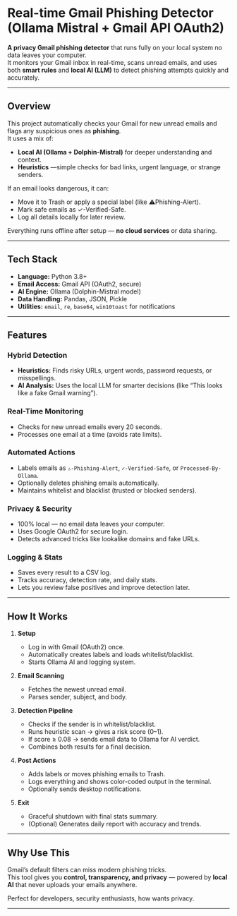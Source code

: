 # Real-time Gmail Phishing Detector (Ollama Mistral + Gmail API OAuth2)

**A privacy Gmail phishing detector** that runs fully on your local system  no data leaves your computer.  
It monitors your Gmail inbox in real-time, scans unread emails, and uses both **smart rules** and **local AI (LLM)** to detect phishing attempts quickly and accurately.

---

##  Overview

This project automatically checks your Gmail for new unread emails and flags any suspicious ones as **phishing**.  
It uses a mix of:

- **Local AI (Ollama + Dolphin-Mistral)**  for deeper understanding and context.
- **Heuristics** —simple checks for bad links, urgent language, or strange senders.

If an email looks dangerous, it can:
- Move it to Trash or apply a special label (like ⚠️Phishing-Alert).  
- Mark safe emails as ✓-Verified-Safe.  
- Log all details locally for later review.

Everything runs offline after setup — **no cloud services** or data sharing.

---

## Tech Stack

- **Language:** Python 3.8+
- **Email Access:** Gmail API (OAuth2, secure)
- **AI Engine:** Ollama (Dolphin-Mistral model)
- **Data Handling:** Pandas, JSON, Pickle
- **Utilities:** `email`, `re`, `base64`, `win10toast` for notifications
---

## Features

###  Hybrid Detection
- **Heuristics:** Finds risky URLs, urgent words, password requests, or misspellings.
- **AI Analysis:** Uses the local LLM for smarter decisions (like “This looks like a fake Gmail warning”).

### Real-Time Monitoring
- Checks for new unread emails every 20 seconds.
- Processes one email at a time (avoids rate limits).

###  Automated Actions
- Labels emails as `⚠️-Phishing-Alert`, `✓-Verified-Safe`, or `Processed-By-Ollama`.
- Optionally deletes phishing emails automatically.
- Maintains whitelist and blacklist (trusted or blocked senders).

###  Privacy & Security
- 100% local — no email data leaves your computer.
- Uses Google OAuth2 for secure login.
- Detects advanced tricks like lookalike domains and fake URLs.

###  Logging & Stats
- Saves every result to a CSV log.
- Tracks accuracy, detection rate, and daily stats.
- Lets you review false positives and improve detection later.

---

##  How It Works

1. **Setup**
   - Log in with Gmail (OAuth2) once.
   - Automatically creates labels and loads whitelist/blacklist.
   - Starts Ollama AI and logging system.

2. **Email Scanning**
   - Fetches the newest unread email.
   - Parses sender, subject, and body.

3. **Detection Pipeline**
   - Checks if the sender is in whitelist/blacklist.
   - Runs heuristic scan → gives a risk score (0–1).
   - If score ≥ 0.08 → sends email data to Ollama for AI verdict.
   - Combines both results for a final decision.

4. **Post Actions**
   - Adds labels or moves phishing emails to Trash.
   - Logs everything and shows color-coded output in the terminal.
   - Optionally sends desktop notifications.

5. **Exit**
   - Graceful shutdown with final stats summary.
   - (Optional) Generates daily report with accuracy and trends.

---

##  Why Use This

Gmail’s default filters can miss modern phishing tricks.  
This tool gives you **control, transparency, and privacy** — powered by **local AI** that never uploads your emails anywhere.

Perfect for developers, security enthusiasts, how wants privacy.

---


